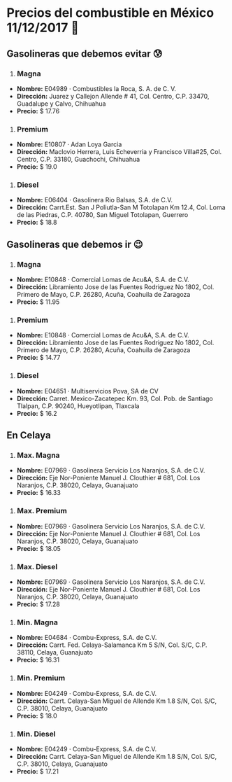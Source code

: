 # Precios del combustible en México 11/12/2017 :car:

## Gasolineras que debemos evitar :cold_sweat:
1. ### Magna
  * **Nombre:** E04989 · Combustibles la Roca, S. A. de C. V.
  * **Dirección:** Juarez y Callejon Allende # 41, Col. Centro, C.P. 33470, Guadalupe y Calvo, Chihuahua
  * **Precio:** $ 17.76

1. ### Premium
  * **Nombre:** E10807 · Adan Loya Garcia
  * **Dirección:** Maclovio Herrera, Luis Echeverria y Francisco Villa#25, Col. Centro, C.P. 33180, Guachochi, Chihuahua
  * **Precio:** $ 19.0

1. ### Diesel
  * **Nombre:** E06404 · Gasolinera Rio Balsas, S.A. de C.V.
  * **Dirección:** Carrt.Est. San J Poliutla-San M Totolapan Km 12.4, Col. Loma de las Piedras, C.P. 40780, San Miguel Totolapan, Guerrero
  * **Precio:** $ 18.8


## Gasolineras que debemos ir :wink:
1. ### Magna
  * **Nombre:** E10848 · Comercial Lomas de Acu&A, S.A. de C.V.
  * **Dirección:** Libramiento Jose de las Fuentes Rodriguez No 1802, Col. Primero de Mayo, C.P. 26280, Acuña, Coahuila de Zaragoza
  * **Precio:** $ 11.95

1. ### Premium
  * **Nombre:** E10848 · Comercial Lomas de Acu&A, S.A. de C.V.
  * **Dirección:** Libramiento Jose de las Fuentes Rodriguez No 1802, Col. Primero de Mayo, C.P. 26280, Acuña, Coahuila de Zaragoza
  * **Precio:** $ 14.77

1. ### Diesel
  * **Nombre:** E04651 · Multiservicios Pova, SA de CV
  * **Dirección:** Carret. Mexico-Zacatepec Km. 93, Col. Pob. de Santiago Tlalpan, C.P. 90240, Hueyotlipan, Tlaxcala
  * **Precio:** $ 16.2


## En Celaya
1. ### Max. Magna
  * **Nombre:** E07969 · Gasolinera Servicio Los Naranjos, S.A. de C.V.
  * **Dirección:** Eje Nor-Poniente Manuel J. Clouthier # 681, Col. Los Naranjos, C.P. 38020, Celaya, Guanajuato
  * **Precio:** $ 16.33

1. ### Max. Premium
  * **Nombre:** E07969 · Gasolinera Servicio Los Naranjos, S.A. de C.V.
  * **Dirección:** Eje Nor-Poniente Manuel J. Clouthier # 681, Col. Los Naranjos, C.P. 38020, Celaya, Guanajuato
  * **Precio:** $ 18.05

1. ### Max. Diesel
  * **Nombre:** E07969 · Gasolinera Servicio Los Naranjos, S.A. de C.V.
  * **Dirección:** Eje Nor-Poniente Manuel J. Clouthier # 681, Col. Los Naranjos, C.P. 38020, Celaya, Guanajuato
  * **Precio:** $ 17.28
1. ### Min. Magna
  * **Nombre:** E04684 · Combu-Express, S.A. de C.V.
  * **Dirección:** Carrt. Fed. Celaya-Salamanca Km 5 S/N, Col. S/C, C.P. 38110, Celaya, Guanajuato
  * **Precio:** $ 16.31

1. ### Min. Premium
  * **Nombre:** E04249 · Combu-Express, S.A. de C.V.
  * **Dirección:** Carrt. Celaya-San Miguel de Allende Km 1.8 S/N, Col. S/C, C.P. 38010, Celaya, Guanajuato
  * **Precio:** $ 18.0

1. ### Min. Diesel
  * **Nombre:** E04249 · Combu-Express, S.A. de C.V.
  * **Dirección:** Carrt. Celaya-San Miguel de Allende Km 1.8 S/N, Col. S/C, C.P. 38010, Celaya, Guanajuato
  * **Precio:** $ 17.21